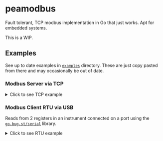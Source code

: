 # peamodbus
Fault tolerant, TCP modbus implementation in Go that just works. Apt for embedded systems.

This is a WIP.


## Examples
See up to date examples in [`examples`](./examples/) directory. These are just copy pasted from there and may occasionally be out of date.

### Modbus Server via TCP

<details><summary>Click to see TCP example</summary>

```go
package main

import (
	"context"
	"fmt"
	"log"
	"time"

	"github.com/soypat/peamodbus"
	"github.com/soypat/peamodbus/modbustcp"
)

// This program creates a modbus server that adds 1 to
// all holding registers on every client request.

func main() {
	dataBank := peamodbus.ConcurrencySafeDataModel(&peamodbus.BlockedModel{})
	sv, err := modbustcp.NewServer(modbustcp.ServerConfig{
		Address:        "localhost:8080",
		ConnectTimeout: 5 * time.Second,
		DataModel:      dataBank,
	})
	if err != nil {
		log.Fatal(err)
	}
	ctx := context.Background()
	for {
		if !sv.IsConnected() {
			fmt.Println("attempting connection")
			err = sv.Accept(ctx)
			if err != nil {
				log.Println("error connecting", err)
			}
			time.Sleep(time.Second)
			continue
		}
		err = sv.HandleNext()
		if err != nil {
			log.Println("error in HandleNext", err)
			time.Sleep(time.Second)
		} else {
			for addr := 0; addr < 125; addr++ {
				value, exc := dataBank.GetHoldingRegister(addr)
				if exc != 0 {
					panic(exc.Error())
				}
				dataBank.SetHoldingRegister(addr, value+1)
			}
		}
		if err := sv.Err(); err != nil {
			log.Println("server error:", err)
		}
	}
}
```

</details>

### Modbus Client RTU via USB
Reads from 2 registers in an instrument connected on a port using the [`go.bug.st/serial`](https://github.com/bugst/go-serial) library.

<details><summary>Click to see RTU example</summary>

```go
package main

import (
	"io"
	"os"
	"time"

	"github.com/soypat/peamodbus/modbusrtu"
	"go.bug.st/serial"
	"golang.org/x/exp/slog"
)

func main() {
	const (
		deviceAddress         = 86
		sensorRegisterAddress = 0
	)

	port, err := serial.Open("/dev/ttyUSB0", &serial.Mode{
		BaudRate: 9600,
		DataBits: 8,
		Parity:   serial.NoParity,
		StopBits: serial.OneStopBit,
	})
	if err != nil {
		panic(err)
	}
	defer port.Close()

	logfp, _ := os.Create("log.txt")
	defer logfp.Close()

	logger := slog.New(slog.NewTextHandler(io.MultiWriter(os.Stdout, logfp), &slog.HandlerOptions{
		Level: slog.LevelDebug,
	}))

	c := modbusrtu.NewClient(modbusrtu.ClientConfig{
		Logger: logger,
	})

	c.SetTransport(port)
	for {
		var tempHumidity [2]uint16
		err = c.ReadHoldingRegisters(deviceAddress, sensorRegisterAddress, tempHumidity[:])
		if err != nil {
			panic(err)
		}
		logger.Info("read", "humidity", float32(tempHumidity[0])/10, "temperature", float32(tempHumidity[1])/10)
		time.Sleep(time.Second)
	}
}
```

</details>